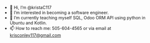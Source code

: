 - 👋 Hi, I’m @kristaC117
- 👀 I’m interested in becoming a software engineer.
- 🌱 I’m currently teaching myself SQL, Odoo ORM API using python in Ubuntu and Kotlin.
- 📫 How to reach me: 505-604-4565 or via email at krisconley117@gmail.com

<!---
kristaC117/kristaC117 is a ✨ special ✨ repository because its `README.md` (this file) appears on your GitHub profile.
You can click the Preview link to take a look at your changes.
--->
